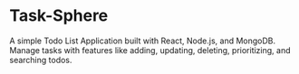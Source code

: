# Task-Sphere
A simple Todo List Application built with React, Node.js, and MongoDB. Manage tasks with features like adding, updating, deleting, prioritizing, and searching todos.
